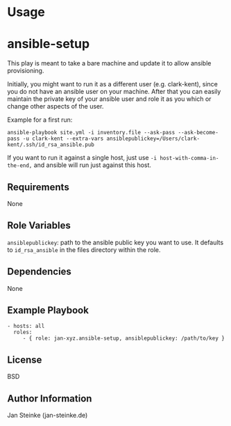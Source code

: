 # Usage



ansible-setup
=========

This play is meant to take a bare machine and update it to allow ansible provisioning.

Initially, you might want to run it as a different user (e.g. clark-kent), since you do not have an ansible user on your machine. After that you can easily maintain the private key of your ansible user and role it as you which or change other aspects of the user.

Example for a first run:
```
ansible-playbook site.yml -i inventory.file --ask-pass --ask-become-pass -u clark-kent --extra-vars ansiblepublickey=/Users/clark-kent/.ssh/id_rsa_ansible.pub
```
If you want to run it against a single host, just use `-i host-with-comma-in-the-end,` and ansible will run just against this host.

Requirements
------------

None

Role Variables
--------------

`ansiblepublickey`: path to the ansible public key you want to use. It defaults to `id_rsa_ansible` in the files directory within the role.


Dependencies
------------

None

Example Playbook
----------------

    - hosts: all
      roles:
         - { role: jan-xyz.ansible-setup, ansiblepublickey: /path/to/key }

License
-------

BSD

Author Information
------------------

Jan Steinke
(jan-steinke.de)
